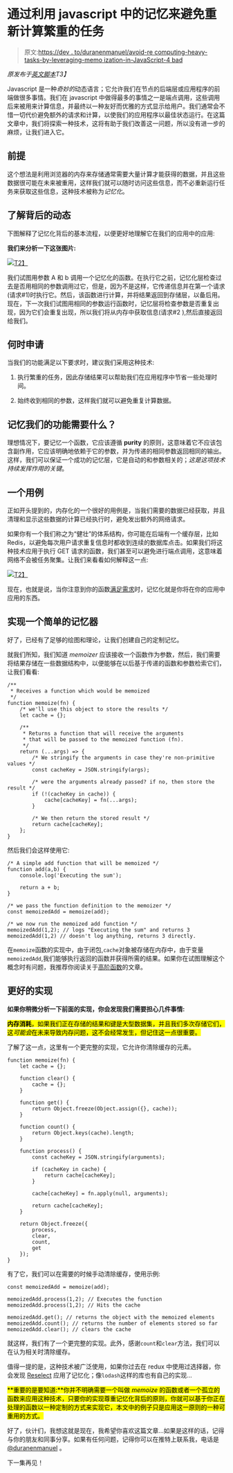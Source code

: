 # 通过利用 javascript 中的记忆来避免重新计算繁重的任务

> 原文:[https://dev . to/duranenmanuel/avoid-re computing-heavy-tasks-by-leveraging-memo ization-in-JavaScript-4 bad](https://dev.to/duranenmanuel/avoid-recomputing-heavy-tasks-by-leveraging-memoization-in-javascript-4bad)

*原发布于[英文脚本](https://enmascript.com/articles/2019/04/22/avoid-recomputing-heavy-tasks-by-leveraging-memoization-in-javascript)T3】*

Javascript 是一种*奇妙的*动态语言；它允许我们在节点的后端层或应用程序的前端做很多事情。我们在 javascript 中做得最多的事情之一是端点调用，这些调用后来被用来计算信息，并最终以一种友好而优雅的方式显示给用户。我们通常会不惜一切代价避免额外的请求和计算，以使我们的应用程序以最佳状态运行。在这篇文章中，我们将探索一种技术，这将有助于我们改善这一问题，所以没有进一步的麻烦，让我们进入它。

## [](#the-premise)前提

这个想法是利用浏览器的内存来存储通常需要大量计算才能获得的数据，并且这些数据很可能在未来被重用，这样我们就可以随时访问这些信息，而不必重新运行任务来获取这些信息，这种技术被称为*记忆化*。

## [](#understanding-the-dynamic-behind-it)了解背后的动态

下图解释了记忆化背后的基本流程，以便更好地理解它在我们的应用中的应用:

**我们来分析一下这张图片:**

[![](../Images/496e703a342001097e0f9b8259bf677b.png)T2】](https://res.cloudinary.com/practicaldev/image/fetch/s--ehQYpatP--/c_limit%2Cf_auto%2Cfl_progressive%2Cq_auto%2Cw_880/https://enmascript.com/images/2019-04-20-memoizing-explained.png)

我们试图用参数 A 和 b 调用一个记忆化的函数。在执行它之前，记忆化层检查过去是否用相同的参数调用过它，但是，因为不是这样，它传递信息并在第一个请求(请求#1)时执行它。然后，该函数进行计算，并将结果返回到存储层，以备后用。现在，下一次我们试图用相同的参数运行函数时，记忆层将检查参数是否重复出现，因为它们会重复出现，所以我们将从内存中获取信息(请求#2 ),然后直接返回给我们。

## [](#when-to-apply)何时申请

当我们的功能满足以下要求时，建议我们采用这种技术:

1.  执行繁重的任务，因此存储结果可以帮助我们在应用程序中节省一些处理时间。

2.  始终收到相同的参数，这样我们就可以避免重复计算数据。

## 记忆我们的功能需要什么？

理想情况下，要记忆一个函数，它应该遵循 **purity** 的原则，这意味着它不应该包含副作用，它应该明确地依赖于它的参数，并为传递的相同参数返回相同的输出。这样，我们可以保证一个成功的记忆层，它是自动的和参数相关的；*这是这项技术持续发挥作用的关键*。

## [](#a-use-case)一个用例

正如开头提到的，内存化的一个很好的用例是，当我们需要的数据已经获取，并且清理和显示这些数据的计算已经执行时，避免发出额外的网络请求。

如果你有一个我们称之为“健壮”的体系结构，你可能在后端有一个缓存层，比如 Redis，以避免每次用户请求重复信息时都收到连续的数据库点击。如果我们将这种技术应用于执行 GET 请求的函数，我们甚至可以避免进行端点调用，这意味着网络不会被任务聚集。让我们来看看如何解释这一点:

[![](../Images/272a9d1773bab130eac904d6492231e2.png)T2】](https://res.cloudinary.com/practicaldev/image/fetch/s--aYwq3CBA--/c_limit%2Cf_auto%2Cfl_progressive%2Cq_auto%2Cw_880/https://enmascript.com/images/2019-04-20-memoizing-with-requests.png)

现在，也就是说，当你注意到你的函数[满足需求](http://localhost:8000/articles/2019/04/19/avoid-recomputing-heavy-tasks-by-leveraging-memoization-in-javascript#when-to-apply)时，记忆化就是你将在你的应用中应用的东西。

## [](#implementing-a-simple-memoizer)实现一个简单的记忆器

好了，已经有了足够的绘图和理论，让我们创建自己的定制记忆。

就我们所知，我们知道 *memoizer* 应该接收一个函数作为参数，然后，我们需要将结果存储在一些数据结构中，以便能够在以后基于传递的函数和参数检索它们，让我们看看:

```
/**
 * Receives a function which would be memoized
 */
function memoize(fn) {
    /* we'll use this object to store the results */
    let cache = {};

    /**
     * Returns a function that will receive the arguments
     * that will be passed to the memoized function (fn).
     */
    return (...args) => {
        /* We stringify the arguments in case they're non-primitive values */
        const cacheKey = JSON.stringify(args);

        /* were the arguments already passed? if no, then store the result */
        if (!(cacheKey in cache)) {
            cache[cacheKey] = fn(...args);
        }

        /* We then return the stored result */
        return cache[cacheKey];
    };
} 
```

然后我们会这样使用它:

```
/* A simple add function that will be memoized */
function add(a,b) {
    console.log('Executing the sum');

    return a + b;
}

/* we pass the function definition to the memoizer */
const memoizedAdd = memoize(add);

/* we now run the memoized add function */
memoizedAdd(1,2); // logs "Executing the sum" and returns 3
memoizedAdd(1,2) // doesn't log anything, returns 3 directly. 
```

在`memoize`函数的实现中，由于闭包,`cache`对象被存储在内存中，由于变量`memoizedAdd`,我们能够执行返回的函数并获得所需的结果。如果你在试图理解这个概念时有问题，我推荐你阅读关于[高阶函数](https://enmascript.com/articles/2019/02/27/higher-order-functions-and-some-great-applications-in-javascript)的文章。

## [](#a-better-implementation)更好的实现

**如果你稍微分析一下前面的实现，你会发现我们需要担心几件事情:**

<mark>**内存消耗**，如果我们正在存储的结果和键是大型数据集，并且我们多次存储它们，这*可能会*在未来导致内存问题，这不会经常发生，但记住这一点很重要。</mark>

了解了这一点，这里有一个更完整的实现，它允许你清除缓存的元素。

```
function memoize(fn) {
    let cache = {};

    function clear() {
        cache = {};
    }

    function get() {
        return Object.freeze(Object.assign({}, cache));
    }

    function count() {
        return Object.keys(cache).length;
    }

    function process() {
        const cacheKey = JSON.stringify(arguments);

        if (cacheKey in cache) {
            return cache[cacheKey];
        }

        cache[cacheKey] = fn.apply(null, arguments);

        return cache[cacheKey];
    }

    return Object.freeze({
        process,
        clear,
        count,
        get
    });
} 
```

有了它，我们可以在需要的时候手动清除缓存，使用示例:

```
const memoizedAdd = memoize(add);

memoizedAdd.process(1,2); // Executes the function
memoizedAdd.process(1,2); // Hits the cache

memoizedAdd.get(); // returns the object with the memoized elements
memoizedAdd.count(); // returns the number of elements stored so far
memoizedAdd.clear(); // clears the cache 
```

就这样，我们有了一个更完整的实现。此外，感谢`count`和`clear`方法，我们可以在认为相关时清除缓存。

值得一提的是，这种技术被广泛使用，如果你过去在 redux 中使用过选择器，你会发现 [Reselect](https://github.com/reduxjs/reselect) 应用了记忆化；像`lodash`这样的库也有自己的实现...

<mark>**重要的是要知道:**你并不明确需要一个叫做 *memoize* 的函数或者一个孤立的函数来应用这种技术，只要你的实现尊重记忆化背后的原则，你就可以基于你正在处理的函数以一种定制的方式来实现它，本文中的例子只是应用这一原则的一种可重用的方式。</mark>

好了，伙计们，我想这就是现在，我希望你喜欢这篇文章...如果是这样的话，记得与你的朋友和同事分享。如果有任何问题，记得你可以在推特上联系我，电话是 [@duranenmanuel](https://twitter.com/duranenmanuel) 。

下一集再见！
